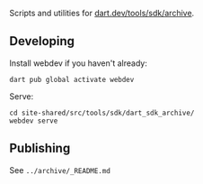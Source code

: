 Scripts and utilities for [dart.dev/tools/sdk/archive](https://dart.dev/tools/sdk/archive).

## Developing

Install webdev if you haven't already:

```
dart pub global activate webdev
```

Serve:

```
cd site-shared/src/tools/sdk/dart_sdk_archive/
webdev serve
```

## Publishing

See `../archive/_README.md`
